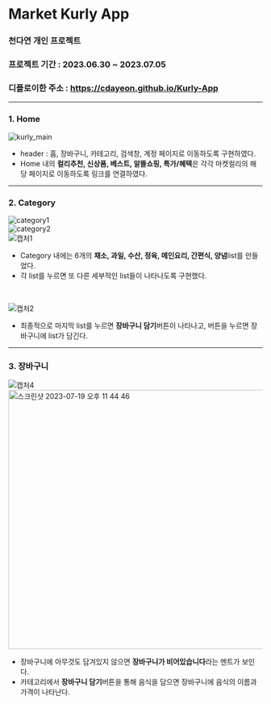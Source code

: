 # Market Kurly App
### 천다연 개인 프로젝트
### 프로젝트 기간 : 2023.06.30 ~ 2023.07.05
### 디플로이한 주소 : https://cdayeon.github.io/Kurly-App
------
### 1. Home
![kurly_main](https://github.com/cdayeon/Kurly-App/assets/119835857/cd1172ca-31df-45b7-a373-14ea234c9261)

* header : 홈, 장바구니, 카테고리, 검색창, 계정 페이지로 이동하도록 구현하였다.
* Home 내의 **컬리추천, 신상품, 베스트, 알뜰쇼핑, 특가/혜택**은 각각 마켓컬리의 해당 페이지로 이동하도록 링크를 연결하였다.
------
### 2. Category
![category1](https://github.com/cdayeon/Kurly-App/assets/119835857/164bea5c-631f-42ef-93cc-191f53efa53f) 
<br>
![category2](https://github.com/cdayeon/Kurly-App/assets/119835857/7205d9ee-9f69-4b42-88f1-551435d5f4fa)
<br>
![캡처1](https://github.com/cdayeon/Kurly-App/assets/119835857/63a3ee44-2d8b-49a9-818b-97791d150481)

* Category 내에는 6개의 **채소, 과일, 수산, 정육, 메인요리, 간편식, 양념**list를 만들었다.
* 각 list를 누르면 또 다른 세부적인 list들이 나타나도록 구현했다.

<br>

![캡처2](https://github.com/cdayeon/Kurly-App/assets/119835857/39c5687e-859f-4c45-8e2d-00d8928a158e)

* 최종적으로 마지막 list를 누르면 **장바구니 담기**버튼이 나타나고, 버튼을 누르면 장바구니에 list가 담긴다.
------
### 3. 장바구니
![캡처4](https://github.com/cdayeon/Kurly-App/assets/119835857/f7eb441b-f762-43a2-8bd4-51933125eac6)
<br>
<img width="514" alt="스크린샷 2023-07-19 오후 11 44 46" src="https://github.com/cdayeon/Kurly-App/assets/119835857/2290e522-637a-4293-b217-fc030c4efdc1">

* 장바구니에 아무것도 담겨있지 않으면 **장바구니가 비어있습니다**라는 멘트가 보인다.
* 카테고리에서 **장바구니 담기**버튼을 통해 음식을 담으면 장바구니에 음식의 이름과 가격이 나타난다.
